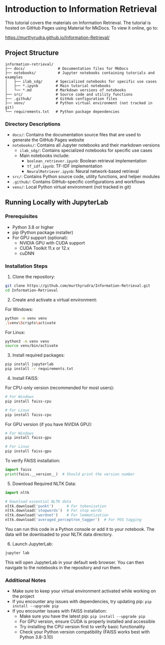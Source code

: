 # Introduction to Information Retrieval

This tutorial covers the materials on Information Retrieval. The tutorial is hosted on GitHub Pages using Material for MkDocs. To view it online, go to:

<https://murthyrudra.github.io/Information-Retrieval/>

## Project Structure

```
information-retrieval/
├── docs/               # Documentation files for MkDocs
├── notebooks/          # Jupyter notebooks containing tutorials and examples
│   ├── ilab_sdg/      # Specialized notebooks for specific use cases
│   ├── *.ipynb        # Main tutorial notebooks
│   └── *.md           # Markdown versions of notebooks
├── src/               # Source code and utility functions
├── .github/           # GitHub configuration files
├── venv/              # Python virtual environment (not tracked in git)
└── requirements.txt   # Python package dependencies
```

### Directory Descriptions

- `docs/`: Contains the documentation source files that are used to generate the GitHub Pages website
- `notebooks/`: Contains all Jupyter notebooks and their markdown versions
  - `ilab_sdg/`: Contains specialized notebooks for specific use cases
  - Main notebooks include:
    - `boolean_retriever.ipynb`: Boolean retrieval implementation
    - `tf_idf.ipynb`: TF-IDF implementation
    - `NeuralRetriever.ipynb`: Neural network-based retrieval
- `src/`: Contains Python source code, utility functions, and helper modules
- `.github/`: Contains GitHub-specific configurations and workflows
- `venv/`: Local Python virtual environment (not tracked in git)

## Running Locally with JupyterLab

### Prerequisites
- Python 3.8 or higher
- pip (Python package installer)
- For GPU support (optional):
  - NVIDIA GPU with CUDA support
  - CUDA Toolkit 11.x or 12.x
  - cuDNN

### Installation Steps

1. Clone the repository:
```bash
git clone https://github.com/murthyrudra/Information-Retrieval.git
cd Information-Retrieval
```

2. Create and activate a virtual environment:

For Windows:
```bash
python -m venv venv
.\venv\Scripts\activate
```

For Linux:
```bash
python3 -m venv venv
source venv/bin/activate
```

3. Install required packages:
```bash
pip install jupyterlab
pip install -r requirements.txt
```

4. Install FAISS:

For CPU-only version (recommended for most users):
```bash
# For Windows
pip install faiss-cpu

# For Linux
pip install faiss-cpu
```

For GPU version (if you have NVIDIA GPU):
```bash
# For Windows
pip install faiss-gpu

# For Linux
pip install faiss-gpu
```

To verify FAISS installation:
```python
import faiss
print(faiss.__version__)  # Should print the version number
```

5. Download Required NLTK Data:
```python
import nltk

# Download essential NLTK data
nltk.download('punkt')      # For tokenization
nltk.download('stopwords')  # For stop words
nltk.download('wordnet')    # For lemmatization
nltk.download('averaged_perceptron_tagger')  # For POS tagging
```

You can run this code in a Python console or add it to your notebook. The data will be downloaded to your NLTK data directory.

6. Launch JupyterLab:
```bash
jupyter lab
```

This will open JupyterLab in your default web browser. You can then navigate to the notebooks in the repository and run them.

### Additional Notes
- Make sure to keep your virtual environment activated while working on the project
- If you encounter any issues with dependencies, try updating pip: `pip install --upgrade pip`
- If you encounter issues with FAISS installation:
  - Make sure you have the latest pip: `pip install --upgrade pip`
  - For GPU version, ensure CUDA is properly installed and accessible
  - Try installing the CPU version first to verify basic functionality
  - Check your Python version compatibility (FAISS works best with Python 3.8-3.10)



